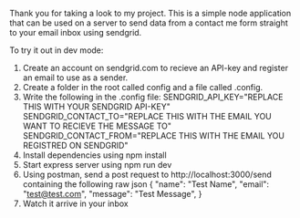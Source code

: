 Thank you for taking a look to my project. This is a simple node application that can be used on a server to send data from a contact me form straight to your email inbox using sendgrid.

To try it out in dev mode:
1. Create an account on sendgrid.com to recieve an API-key and register an email to use as a sender.
2. Create a folder in the root called config and a file called .config.
3. Write the following in the .config file:
    SENDGRID_API_KEY="REPLACE THIS WITH YOUR SENDGRID API-KEY"
    SENDGRID_CONTACT_TO="REPLACE THIS WITH THE EMAIL YOU WANT TO RECIEVE THE MESSAGE TO"
    SENDGRID_CONTACT_FROM="REPLACE THIS WITH THE EMAIL YOU REGISTRED ON SENDGRID"
4. Install dependencies using npm install
5. Start express server using npm run dev
6. Using postman, send a post request to http://localhost:3000/send containing the following raw json 
{
    "name": "Test Name",
    "email": "test@test.com",
    "message": "Test Message",
}
7. Watch it arrive in your inbox